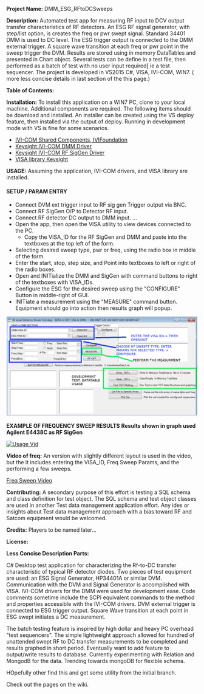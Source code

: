 **Project Name:** DMM_ESG_RFtoDCSweeps

**Description:** Automated test app for measuring RF input to DCV output transfer characteristics of 
RF detectors. An ESG RF signal generator, with step/list option, is creates the freq or pwr swept signal. 
Standard 34401 DMM is used to DC level. The ESG trigger output is connected to the DMM external trigger. A square wave transition at each freq or pwr point in the sweep trigger the DVM. Results are stored using in memory DataTables
and presented in Chart object. Several tests can be define in a test file, then performed as a batch of test 
with no user input required[ ie a test sequencer. The project is developed in VS2015 C#, VISA, IVI-COM, WIN7. ( more less concise details in last section of the this page.)

**Table of Contents:**

**Installation:** To install this application on a WIN7 PC, clone to your local machine. Additional components are
required.  The following items should be download and installed. An installer can be created using the VS deploy feature, then installed via the output of deploy. Running in development mode with VS is fine for some scenarios.
* [IVI-COM Shared Components, IVIFoundation](http://www.ivifoundation.org/)
* [Keysight IVI-COM DMM Driver](http://www.keysight.com/main/software.jspx?cc=US&lc=eng&nid=-11143.0.00&id=1494698&pageMode=PV)
* [Keysight IVI-COM RF SigGen Driver](http://www.keysight.com/main/software.jspx?ckey=1669133&lc=eng&cc=US&nid=-11143.0.00&id=1669133)
* [VISA library Keysight](http://www.keysight.com/main/software.jspx?cc=US&lc=eng&ckey=2175637&nid=-536900526.697048.02&id=2175637&cmpid=zzfindiosuitedownload)

**USAGE:** Assuming the application, IVI-COM drivers, and VISA library are installed.
#### SETUP / PARAM ENTRY 
* Connect DVM ext trigger input to RF sig gen Trigger output via BNC.
* Connect RF SigGen O/P to Detector RF input.
* Connect RF detector DC output to DMM input. ...
* Open the app, then open the VISA utility to view devices connected to the PC. 
  * Copy the VISA_ID for the RF SigGen and DMM and paste into the textboxes at the top left of the form. 
* Selecting  desired sweep type, pwr or freq, using the radio box in middle of the form.  
* Enter the start, stop, step size, and Point into textboxes to left or right of the radio boxes.  
* Open and INITialize the DMM and SigGen with command buttons to right of the textboxes 
with VISA_IDs. 
* Configure the ESG for the desired sweep using the "CONFIGURE" Button in middle-right of GUI.
* INITiate a measurement using the "MEASURE" command button. Equipment should go into action then results graph
will popup. 

![GUI SCREENSHOT](34401DMM_ESG_MainForm.png)


**EXAMPLE OF FREQUENCY SWEEP RESULTS**
**Results shown in graph used Agilent E4438C  as RF SigGen**

[![Usage Vid](https://img.youtube.com/vi/OFMz4BTxJdA/0.jpg)](https://www.youtube.com/watch?v=OFMz4BTxJdA&t=0s)


**Video of freq:** An version with slightly different layout is used in the video, but the it includes
entering the VISA_ID, Freq Sweep Params, and the performing a few sweeps.


[Freq Sweep Video](https://www.youtube.com/watch?v=OFMz4BTxJdA&t=0s)

**Contributing:** A secondary purpose of this effort is testing a SQL schema and class definition for test object. 
The SQL schema and test object classes are used in another Test data management application effort. Any ides or insights
about Test data management approach with a bias toward RF and Satcom equipment would be welcomed. 

**Credits:** Players to be named later...

**License:**


**Less Concise Description Parts:**

 C# Desktop test application for characterizing the Rf-to-DC transfer characteristic of typical RF detector diodes. Two pieces of test equipment are used: an ESG Signal Generator, HP34401A or similar DVM. Communication with the DVM and Signal Generator is accomplished with VISA. IVI-COM drivers for the DMM were used for development ease. Code comments sometime include the SCPI equivalent commands to the method and properties accessible with the IVI-COM drivers. DVM external trigger is connected to ESG trigger output. Square Wave transition at each point in ESG swept initiates a DC measurement.

The batch testing feature is inspired by high dollar and heavy PC overhead "test sequencers". The simple lightweight approach allowed for hundred of unattended swept RF to DC transfer measurements to be completed and results graphed in short period. Eventually want to add feature to output/write results to database. Currently experimenting with Relation and MongodB for the data.  Trending towards mongoDB for flexible schema. 

HOpefully other find this and get some utility from the initial branch. 

Check out the pages on the wiki.

